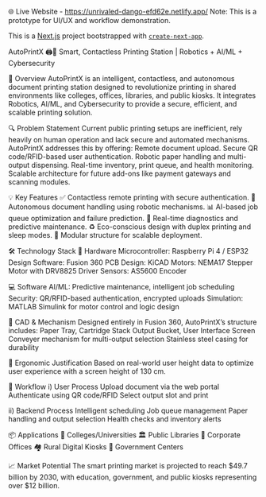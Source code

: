 🌐 Live Website -  https://unrivaled-dango-efd62e.netlify.app/
Note: This is a prototype for UI/UX and workflow demonstration.

This is a [Next.js](https://nextjs.org/) project bootstrapped with [`create-next-app`](https://github.com/vercel/next.js/tree/canary/packages/create-next-app).

AutoPrintX 🖨️🤖
Smart, Contactless Printing Station | Robotics + AI/ML + Cybersecurity

<!-- Replace with actual image if available -->

🚀 Overview
AutoPrintX is an intelligent, contactless, and autonomous document printing station designed to revolutionize printing in shared environments like colleges, offices, libraries, and public kiosks. It integrates Robotics, AI/ML, and Cybersecurity to provide a secure, efficient, and scalable printing solution.

🔍 Problem Statement
Current public printing setups are inefficient, rely heavily on human operation and lack secure and automated mechanisms. AutoPrintX addresses this by offering:
Remote document upload.
Secure QR code/RFID-based user authentication.
Robotic paper handling and multi-output dispensing.
Real-time inventory, print queue, and health monitoring.
Scalable architecture for future add-ons like payment gateways and scanning modules.

💡 Key Features
✅ Contactless remote printing with secure authentication.
🤖 Autonomous document handling using robotic mechanisms.
📊 AI-based job queue optimization and failure prediction.
🔧 Real-time diagnostics and predictive maintenance.
♻️ Eco-conscious design with duplex printing and sleep modes.
🧩 Modular structure for scalable deployment.

🛠️ Technology Stack
🔌 Hardware
Microcontroller: Raspberry Pi 4 / ESP32
Design Software: Fusion 360
PCB Design: KiCAD
Motors: NEMA17 Stepper Motor with DRV8825 Driver
Sensors: AS5600 Encoder

💻 Software
AI/ML: Predictive maintenance, intelligent job scheduling
Security: QR/RFID-based authentication, encrypted uploads
Simulation: MATLAB Simulink for motor control and logic design

🧠 CAD & Mechanism
Designed entirely in Fusion 360, AutoPrintX’s structure includes:
Paper Tray, Cartridge Stack
Output Bucket, User Interface Screen
Conveyer mechanism for multi-output selection
Stainless steel casing for durability

📐 Ergonomic Justification
Based on real-world user height data to optimize user experience with a screen height of 130 cm.

🔄 Workflow
i) User Process
Upload document via the web portal
Authenticate using QR code/RFID
Select output slot and print

ii) Backend Process
Intelligent scheduling
Job queue management
Paper handling and output selection
Health checks and inventory alerts

📦 Applications
🏫 Colleges/Universities
🏛️ Public Libraries
🏢 Corporate Offices
🏘️ Rural Digital Kiosks
🧾 Government Centers

📈 Market Potential
The smart printing market is projected to reach $49.7 billion by 2030, with education, government, and public kiosks representing over $12 billion.
